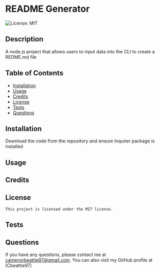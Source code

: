 # README Generator
  ![License: MIT](https://img.shields.io/badge/License-MIT-yellow.svg)
  ## Description
  A node.js project that allows users to input data into the CLI to create a REDME.md file
  ## Table of Contents
  - [Installation](#installation)
  - [Usage](#usage)
  - [Credits](#credits)
  - [License](#license)
  - [Tests](#tests)
  - [Questions](#questions)
  ## Installation
  Download the code from the repository and ensure Inquirer package is installed
  ## Usage
  
  ## Credits
  
  ## License
    This project is licensed under the MIT license.
  ## Tests
  
  ## Questions
  If you have any questions, please contact me at cameronbeattie97@gmail.com.
  You can also visit my GitHub profile at [Cbeattie97]
